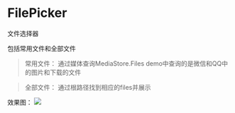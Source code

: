 # FilePicker
文件选择器

包括常用文件和全部文件

>常用文件：
通过媒体查询MediaStore.Files
demo中查询的是微信和QQ中的图片和下载的文件

>全部文件：
 通过根路径找到相应的files并展示
 
效果图：
![](https://github.com/chsmy/FilePicker/blob/master/images/2012.gif)

